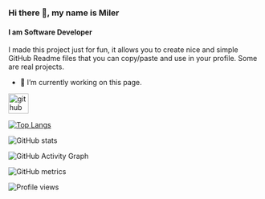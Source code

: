 ### Hi there 👋, my name is Miler
#### I am Software Developer

I made this project just for fun, it allows you to create nice and simple GitHub Readme files that you can copy/paste and use in your profile. Some are real projects.

- 🔭 I’m currently working on this page. 


[<img src='https://cdn.jsdelivr.net/npm/simple-icons@3.0.1/icons/github.svg' alt='github' height='40'>](https://github.com/Miler1)  

[![Top Langs](https://github-readme-stats.vercel.app/api/top-langs/?username=Miler1)](https://github.com/anuraghazra/github-readme-stats)

![GitHub stats](https://github-readme-stats.vercel.app/api?username=Miler1&show_icons=true&count_private=true)  

![GitHub Activity Graph](https://activity-graph.herokuapp.com/graph?username=Miler1)  

![GitHub metrics](https://metrics.lecoq.io/Miler1)  

![Profile views](https://gpvc.arturio.dev/Miler1)  

